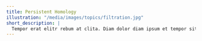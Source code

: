 ```yaml
---
title: Persistent Homology
illustration: "/media/images/topics/filtration.jpg"
short_description: |
  Tempor erat elitr rebum at clita. Diam dolor diam ipsum et tempor sit. Aliqu diam amet diam et eos labore. Clita erat ipsum et lorem et sit, sed stet no labore lorem sit. Sanctus clita duo justo et tempor eirmod.
---
```

